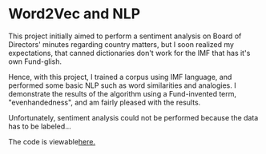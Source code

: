 <h1>Word2Vec and NLP</h1>

This project initially aimed to perform a sentiment analysis on Board of Directors' minutes regarding country matters, but I soon
realized my expectations, that canned dictionaries don't work for the IMF that has it's own Fund-glish.

Hence, with this project, I trained a corpus using IMF language, and performed some basic NLP such as word similarities and analogies.  I demonstrate the results of the algorithm using a Fund-invented term, "evenhandedness", and am fairly pleased with the results.

Unfortunately, sentiment analysis could not be performed because the data has to be labeled...

The code is viewable<a href="https://github.com/carlaint/IMF-Text-Mining-Projects/blob/master/IMF%20Evenhandedness%20Text%20Analytics.ipynb">here.</a>

